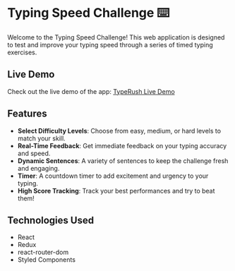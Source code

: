 # Typing Speed Challenge ⌨️

Welcome to the Typing Speed Challenge! This web application is designed to test and improve your typing speed through a series of timed typing exercises. 

## Live Demo

Check out the live demo of the app: [TypeRush Live Demo](https://type-rush-kappa.vercel.app/)

## Features

- **Select Difficulty Levels**: Choose from easy, medium, or hard levels to match your skill.
- **Real-Time Feedback**: Get immediate feedback on your typing accuracy and speed.
- **Dynamic Sentences**: A variety of sentences to keep the challenge fresh and engaging.
- **Timer**: A countdown timer to add excitement and urgency to your typing.
- **High Score Tracking**: Track your best performances and try to beat them!

## Technologies Used

- React
- Redux
- react-router-dom
- Styled Components

